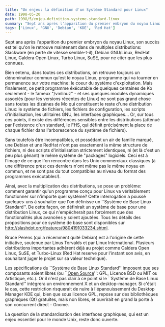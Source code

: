 ```yaml
---
title: "Un enjeu: la définition d'un Système Standard pour Linux"
date: 1998-05-20
path: 1998/5/enjeu-definition-systeme-standard-linux
summary: "Sept ans après l'apparition du premier embryon du noyau Linux, son succès est tel qu'on le retrouve maintenant dans de multiples distributions: Slackware (en perte de vitesse semble-t-il), Debian GNU/Linux, RedHat Linux, Caldera Open Linux, Turbo Linux, SuSE, pour ne citer que les plus connues."
tags: ['Linux', 'GNU', 'Debian', 'KDE', 'Red Hat']
---
```


<P>
Sept ans après l'apparition du premier embryon du noyau Linux, son succès est
tel qu'on le retrouve maintenant dans de multiples distributions: Slackware (en
perte de vitesse semble-t-il), Debian GNU/Linux, RedHat Linux, Caldera Open
Linux, Turbo Linux, SuSE, pour ne citer que les plus connues.
</P>

<P>
Bien entenu, dans toutes ces distributions, on retrouve toujours un
dénominateur commun qu'est le noyau Linux, programme qui va tourner en
permanence sur votre machine: le coeur du système d'exploitation. Mais
finalement, ce petit programme éxécutable de quelques centaines de Ko
seulement - le fameux "/vmlinuz" - et ses quelques modules dynamiques
associés (pour les versions récentes de Linux) ne sont pas grand chose
sans toutes les dizaines de Mo qui constituent le reste d'une distribution
Linux: le système de fichiers, les fichiers de configuration, les scripts
d'initialisation, les utilitaires GNU, les interfaces graphiques... Or,
sur tous ces points, il existe des différences sensibles entre les
distributions (atténué par l'existence d'un standard, le FHS, qui définit
précisément la place de chaque fichier dans l'arborescence du système
de fichiers).
</P>

<P>
Sans toutefois être incompatibles, et possédant un air de famille
marqué, une Debian et une RedHat n'ont pas exactement la même structure
de fichiers, ni des scripts d'initialisation strictement identiques,
ni (et là c'est un peu plus gênant) le même système de "packages"
logiciels. Ceci est à l'image de ce que l'on rencontre dans les Unix
commerciaux classiques (à une différence près: ces derniers n'ont même
pas le même noyau en commun, et ne sont pas du tout compatibles au niveau
du format des programmes exécutables!).
</P>

<P>
Ainsi, avec la multiplication des distributions, se pose un problème:
comment garantir qu'un programme conçu pour Linux va véritablement
fonctionner sur n'importe quel système? Cette interrogation a poussé
quelques-uns à souhaiter que l'on définisse un ``Système de Base
Linux Standard''. De cette façon, on définirait un système de base
pour une distribution Linux, ce qui n'empêcherait pas forcément que
des fonctionalités plus avancées y soient ajoutées. Tous les détails
des propositions pour ce système de base sont disponibles sur <A HREF="http://slashdot.org/features/9804191033234.shtml">http://slashdot.org/features/9804191033234.shtml</A>.
</P>

<P>
Bruce Perens (qui a récemment quité Debian) est à l'origine de cette
initiative, soutenue par Linus Torvalds et par Linux International. Plusieurs
distributions importantes adhèrent déjà au projet comme Caldera Open
Linux, SuSE, et Turbo-Linux (Red Hat reserve pour l'instant son avis, en
souhaitant juger le projet sur sa valeur technique).
</P>

<P>
Les spécifications du ``Système de Base Linux Standard''
imposent que ses composants soient libres (ou ``<A HREF="http://www.opensource.org/osd.html">Open Source</A>'': GPL, Licence
BSD ou MIT ou Artistique, etc.).  Or il n'est pas clair à ce point si le
``Système de Base Linux Standard'' intègrera un environnement X et un
desktop-manager. Si c'était le cas, cette restriction risquerait de nuire
à l'épanouissement du Desktop Manager KDE qui, bien que sous licence GPL,
repose sur des bibliothèques graphiques (Qt) gratuites, mais non libres,
et ouvrirait en grand la porte à son concurrent direct - Gnome.
</P>

<P>
La question de la standardisation des interfaces graphiques, qui est
un enjeu essentiel pour le monde Unix, reste donc ouverte.
</P>


